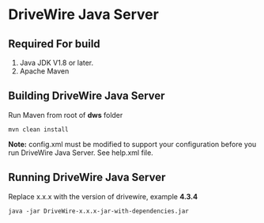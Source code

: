 # DriveWire Java Server
## Required For build
 1. Java JDK V1.8 or later. 
 2. Apache Maven

##  Building DriveWire Java Server
Run Maven from root of **dws** folder

    mvn clean install

**Note:** config.xml must be modified to support your configuration before you run DriveWire Java Server.  See help.xml file.
## Running DriveWire Java Server
Replace x.x.x with the version of drivewire, example **4.3.4**

    java -jar DriveWire-x.x.x-jar-with-dependencies.jar

